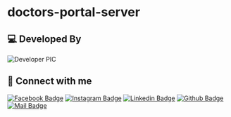 # doctors-portal-server



## 💻 Developed By

![Developer PIC](https://avatars.githubusercontent.com/u/68888519?s=96&v=4)

## 🚀 Connect with me

[![Facebook Badge](https://img.shields.io/badge/Facebook-1877F2?style=for-the-badge&logo=facebook&logoColor=white)](https://facebook.com/iazadur)
[![Instagram Badge](https://img.shields.io/badge/Instagram-E4405F?style=for-the-badge&logo=instagram&logoColor=white)](https://www.instagram.com/iazadur/)
[![Linkedin Badge](https://img.shields.io/badge/LinkedIn-0077B5?style=for-the-badge&logo=linkedin&logoColor=white)](https://www.linkedin.com/in/iamazadur/)
[![Github Badge](https://img.shields.io/badge/GitHub-100000?style=for-the-badge&logo=github&logoColor=white)](https://github.com/iazadur)
[![Mail Badge](https://img.shields.io/badge/Gmail-D14836?style=for-the-badge&logo=gmail&logoColor=white)](mailto:iamazadur@gmail.com)